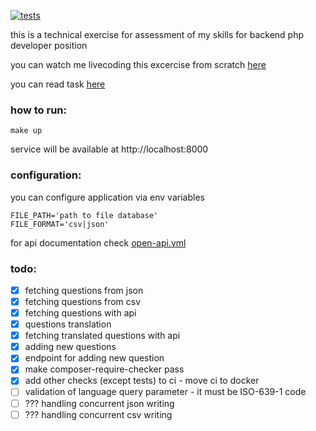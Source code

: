 [![tests](https://github.com/belamov/challenge_questions/actions/workflows/main.yml/badge.svg)](https://github.com/belamov/challenge_questions/actions/workflows/main.yml)

this is a technical exercise for assessment of my skills for backend php developer position

you can watch me livecoding this excercise from scratch [here](https://www.youtube.com/watch?v=T0CjQw54tP0)

you can read task [here](task.md)

### how to run:

```shell
make up
```

service will be available at http://localhost:8000

### configuration:

you can configure application via env variables

```dotenv
FILE_PATH='path to file database'
FILE_FORMAT='csv|json'
```

for api documentation check [open-api.yml](open-api.yaml)

### todo:

- [x] fetching questions from json
- [x] fetching questions from csv
- [x] fetching questions with api
- [x] questions translation
- [x] fetching translated questions with api
- [x] adding new questions
- [x] endpoint for adding new question
- [x] make composer-require-checker pass
- [x] add other checks (except tests) to ci - move ci to docker
- [ ] validation of language query parameter - it must be ISO-639-1 code
- [ ] ??? handling concurrent json writing
- [ ] ??? handling concurrent csv writing
